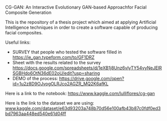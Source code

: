 CG-GAN: An Interactive Evolutionary GAN-based Approachfor Facial Composite Generation


This is the repository of a thesis project which aimed at applying Artificial Intelligence techniques in order to create a software capable of producing facial composites.

Useful links:
- SURVEY that people who tested the software filled in https://ie_gan.typeform.com/to/GF1DRZ 
- Sheet with the results related to the survey https://docs.google.com/spreadsheets/d/1eXB1j8Unz6vlyTY54vyNeJElRSGBHdo6OtN36dE02oU/edit?usp=sharing
- DEMO of the process: https://drive.google.com/open?id=1u2z8D9OJvogOLRJco2AGZR_MQ2K6afKL

Here is a link to the notebook: https://www.kaggle.com/lulliflores/cg-gan

Here is the link to the dataset we are using: www.kaggle.com/dataset/e63d93203a748b70d56e100afb43b87c0fdf0ed3bd7963aa448ed540e61d04ff